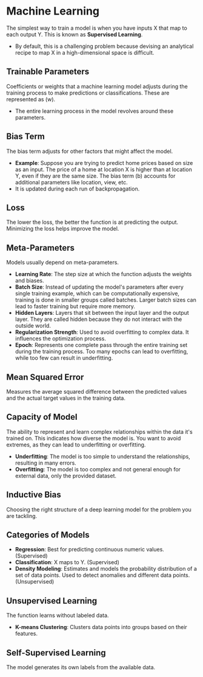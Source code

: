 # Machine Learning

The simplest way to train a model is when you have inputs X that map to each output Y. This is known as **Supervised Learning**.
- By default, this is a challenging problem because devising an analytical recipe to map X in a high-dimensional space is difficult.

## Trainable Parameters
Coefficients or weights that a machine learning model adjusts during the training process to make predictions or classifications. These are represented as (w).
- The entire learning process in the model revolves around these parameters.

## Bias Term
The bias term adjusts for other factors that might affect the model.
- **Example**: Suppose you are trying to predict home prices based on size as an input. The price of a home at location X is higher than at location Y, even if they are the same size. The bias term (b) accounts for additional parameters like location, view, etc.
- It is updated during each run of backpropagation.

## Loss
The lower the loss, the better the function is at predicting the output. Minimizing the loss helps improve the model.

## Meta-Parameters
Models usually depend on meta-parameters.
- **Learning Rate**: The step size at which the function adjusts the weights and biases.
- **Batch Size**: Instead of updating the model's parameters after every single training example, which can be computationally expensive, training is done in smaller groups called batches. Larger batch sizes can lead to faster training but require more memory.
- **Hidden Layers**: Layers that sit between the input layer and the output layer. They are called hidden because they do not interact with the outside world.
- **Regularization Strength**: Used to avoid overfitting to complex data. It influences the optimization process.
- **Epoch**: Represents one complete pass through the entire training set during the training process. Too many epochs can lead to overfitting, while too few can result in underfitting.

## Mean Squared Error
Measures the average squared difference between the predicted values and the actual target values in the training data.

## Capacity of Model
The ability to represent and learn complex relationships within the data it's trained on. This indicates how diverse the model is. You want to avoid extremes, as they can lead to underfitting or overfitting.
- **Underfitting**: The model is too simple to understand the relationships, resulting in many errors.
- **Overfitting**: The model is too complex and not general enough for external data, only the provided dataset.

## Inductive Bias
Choosing the right structure of a deep learning model for the problem you are tackling.

## Categories of Models
- **Regression**: Best for predicting continuous numeric values. (Supervised)
- **Classification**: X maps to Y. (Supervised)
- **Density Modeling**: Estimates and models the probability distribution of a set of data points. Used to detect anomalies and different data points. (Unsupervised)

## Unsupervised Learning
The function learns without labeled data.
- **K-means Clustering**: Clusters data points into groups based on their features.

## Self-Supervised Learning
The model generates its own labels from the available data.